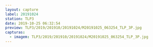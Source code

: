 ```yaml
---
layout: capture
label: 20191024
station: TLP3
date: 2019-10-25 06:32:54
preview: TLP3/2019/201910/20191024/M20191025_063254_TLP_3P.jpg
capturas:
  - imagem: TLP3/2019/201910/20191024/M20191025_063254_TLP_3P.jpg
---
```

